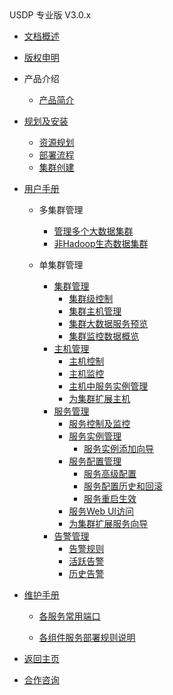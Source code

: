 <div class="sidebar_title icon_"> USDP 专业版 V3.0.x</div>   



* [文档概述](usdpdc/3.0.x/README)

* [版权申明](usdpdc/3.0.x/copyright)

* 产品介绍

  * [产品简介](usdpdc/3.0.x/intro/README)

  <!-- 技术白皮书 -->

* [规划及安装](usdpdc/3.0.x/deployment/README)

  * [资源规划](usdpdc/3.0.x/deployment/deploy_plan)
  * [部署流程](usdpdc/3.0.x/deployment/install)
  * [集群创建](usdpdc/3.0.x/deployment/1st_cluster)

* [用户手册](usdpdc/3.0.x/userguide/README)

  * 多集群管理

    * [管理多个大数据集群](usdpdc/3.0.x/userguide/multi_cluster/multi_cluster_mgt?id=_51-管理多个大数据集群)
    * [非Hadoop生态数据集群](usdpdc/3.0.x/userguide/multi_cluster/multi_cluster_mgt?id=_52-非-hadoop-生态数据集群)
  * 单集群管理
    * [集群管理](usdpdc/3.0.x/userguide/single_cluster/cluster_mgt?id=_61-集群管理)
      * [集群级控制](usdpdc/3.0.x/userguide/single_cluster/cluster_mgt?id=_611-集群级控制)
      * [集群主机管理](usdpdc/3.0.x/userguide/single_cluster/cluster_mgt?id=_612-集群主机管理)
      * [集群大数据服务预览](usdpdc/3.0.x/userguide/single_cluster/cluster_mgt?id=_613-集群大数据服务预览)
      * [集群监控数据概览](usdpdc/3.0.x/userguide/single_cluster/cluster_mgt?id=_614-集群监控数据概览)
    * [主机管理](usdpdc/3.0.x/userguide/single_cluster/hosts_mgt)
      * [主机控制](usdpdc/3.0.x/userguide/single_cluster/hosts_mgt?id=_621-主机控制)
      * [主机监控](usdpdc/3.0.x/userguide/single_cluster/hosts_mgt?id=_622-主机控制及监控)
      * [主机中服务实例管理](usdpdc/3.0.x/userguide/single_cluster/hosts_mgt?id=_623-主机中运行的大数据服务实例管理)
      * [为集群扩展主机](usdpdc/3.0.x/userguide/single_cluster/hosts_mgt?id=_624-为集群扩展主机)
    * [服务管理](usdpdc/3.0.x/userguide/single_cluster/services_mgt)
      * [服务控制及监控](usdpdc/3.0.x/userguide/single_cluster/services_mgt?id=_631-服务控制及监控)
      * [服务实例管理](usdpdc/3.0.x/userguide/single_cluster/services_mgt?id=_632-服务实例管理)
        * [服务实例添加向导](usdpdc/3.0.x/userguide/single_cluster/services_mgt?id=_6321-服务实例添加-向导)
      * [服务配置管理](usdpdc/3.0.x/userguide/single_cluster/services_mgt?id=_633-服务配置管理)
        * [服务高级配置](usdpdc/3.0.x/userguide/single_cluster/services_mgt?id=_6331-服务高级配置)
        * [服务配置历史和回滚](usdpdc/3.0.x/userguide/single_cluster/services_mgt?id=_6332-服务配置历史和回滚)
        * [服务重启生效](usdpdc/3.0.x/userguide/single_cluster/services_mgt?id=_6333-服务重启生效)
      * [服务Web UI访问](usdpdc/3.0.x/userguide/single_cluster/services_mgt?id=_634-服务-web-ui-访问)
      * [为集群扩展服务向导](usdpdc/3.0.x/userguide/single_cluster/services_mgt?id=_635-为集群扩展服务-向导)
    * [告警管理](usdpdc/3.0.x/userguide/single_cluster/alarm_mgt)
      * [告警规则](usdpdc/3.0.x/userguide/single_cluster/alarm_mgt?id=_641-告警规则)
      * [活跃告警](usdpdc/3.0.x/userguide/single_cluster/alarm_mgt?id=_642-活跃告警)
      * [历史告警](usdpdc/3.0.x/userguide/single_cluster/alarm_mgt?id=_643-历史告警)

* [维护手册](usdpdc/3.0.x/maintain/README)

  * [各服务常用端口](usdpdc/3.0.x/maintain/services_ports)

  * [各组件服务部署规则说明](usdpdc/3.0.x/maintain/regulations)

<!-- 开发者指南 -->

<!-- HDFS -->

<!-- [配置 HDFS 冷热数据分层存储](usdpdc/3.0.x/dev/hdfs/tiered_storage) -->

<!-- Flink -->

<!-- [Flink-CDC同步Mysql数据到Kafka](usdpdc/3.0.x/dev/flink/flink-cdc_mysql_to_kafka) -->


* [返回主页](usdpdc/README)

* [合作咨询](https://spt.ucloud.cn/30001)

